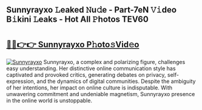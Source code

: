 ## Sunnyrayxo 𝙻eaked 𝙽u𝚍e - Part-7eN 𝚅𝚒deo B𝚒kini 𝙻eaks - Hot All 𝙿hotos TEV60

# <h2><a href="http://ld04f0y.urlbe.top/?page=Sunnyrayxo">🔗🔗👉👉 Sunnyrayxo P𝚑oto𝚜Vid𝚎o</a></h2>

[![Sunnyrayxo](https://i.imgur.com/eBuTRDB.gif)](http://ld04f0y.urlbe.top/?page=Sunnyrayxo)
Sunnyrayxo, a complex and polarizing figure, challenges easy understanding. Her distinctive online communication style has captivated and provoked critics, generating debates on privacy, self-expression, and the dynamics of digital communities. Despite the ambiguity of her intentions, her impact on online culture is indisputable. With unwavering commitment and undeniable magnetism, Sunnyrayxo presence in the online world is unstoppable.
